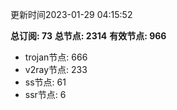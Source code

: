 更新时间2023-01-29 04:15:52

**总订阅: 73**
**总节点: 2314**
**有效节点: 966**
- trojan节点: 666
- v2ray节点: 233
- ss节点: 61
- ssr节点: 6
